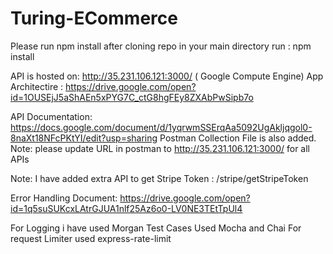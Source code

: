 # Turing-ECommerce
Please run npm install after cloning repo 
 in your main directory run : npm install

API is hosted on: http://35.231.106.121:3000/     ( Google Compute Engine)
App Architectire : https://drive.google.com/open?id=1OUSEjJ5aShAEn5xPYG7C_ctG8hgFEy8ZXAbPwSipb7o

API Documentation: https://docs.google.com/document/d/1yqrwmSSErqAa5092UgAkljqgol0-8naXt18NFcPKtYI/edit?usp=sharing
Postman Collection File is also added. Note: please update URL in postman to http://35.231.106.121:3000/ for all APIs

Note:  I have added extra API to get Stripe Token : /stripe/getStripeToken

Error Handling Document: https://drive.google.com/open?id=1q5suSUKcxLAtrGJUA1nlf25Az6o0-LV0NE3TEtTpUl4

For Logging i have used Morgan 
Test Cases Used Mocha and Chai
For request Limiter used express-rate-limit